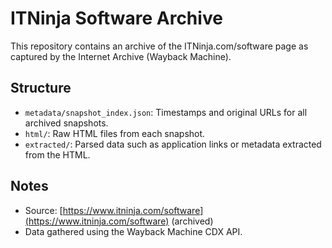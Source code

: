 # ITNinja Software Archive

This repository contains an archive of the ITNinja.com/software page as captured by the Internet Archive (Wayback Machine).

## Structure

- `metadata/snapshot_index.json`: Timestamps and original URLs for all archived snapshots.
- `html/`: Raw HTML files from each snapshot.
- `extracted/`: Parsed data such as application links or metadata extracted from the HTML.

## Notes

- Source: [https://www.itninja.com/software](https://www.itninja.com/software) (archived)
- Data gathered using the Wayback Machine CDX API.

